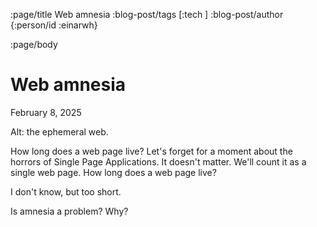 :page/title Web amnesia
:blog-post/tags [:tech ]
:blog-post/author {:person/id :einarwh}

<!-- :blog-post/published #time/ldt "2014-12-27T00:00:00" -->

:page/body

# Web amnesia

<p class="blog-post-date">February 8, 2025</p>

Alt: the ephemeral web.

How long does a web page live? Let's forget for a moment about the horrors of Single Page Applications. It doesn't matter. We'll count it as a single web page. How long does a web page live?

I don't know, but too short.

Is amnesia a problem? Why?
